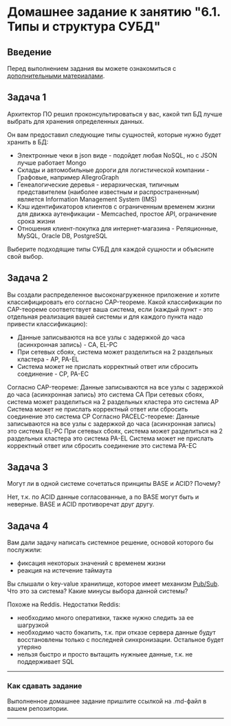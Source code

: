 # Домашнее задание к занятию "6.1. Типы и структура СУБД"

## Введение

Перед выполнением задания вы можете ознакомиться с 
[дополнительными материалами](https://github.com/netology-code/virt-homeworks/tree/master/additional/README.md).

## Задача 1

Архитектор ПО решил проконсультироваться у вас, какой тип БД 
лучше выбрать для хранения определенных данных.

Он вам предоставил следующие типы сущностей, которые нужно будет хранить в БД:

- Электронные чеки в json виде - подойдет любая NoSQL, но с JSON лучше работает Mongo
- Склады и автомобильные дороги для логистической компании - Графовые, например AllegroGraph
- Генеалогические деревья - иерархическая, типичным представителем (наиболее известным и распространенным) является Information Management System (IMS)
- Кэш идентификаторов клиентов с ограниченным временем жизни для движка аутенфикации - Memcached, простое API, ограничение срока жизни
- Отношения клиент-покупка для интернет-магазина - Реляционные, MySQL, Oracle DB, PostgreSQL

Выберите подходящие типы СУБД для каждой сущности и объясните свой выбор.

## Задача 2

Вы создали распределенное высоконагруженное приложение и хотите классифицировать его согласно 
CAP-теореме. Какой классификации по CAP-теореме соответствует ваша система, если 
(каждый пункт - это отдельная реализация вашей системы и для каждого пункта надо привести классификацию):

- Данные записываются на все узлы с задержкой до часа (асинхронная запись) - CA, EL-PC
- При сетевых сбоях, система может разделиться на 2 раздельных кластера - AP, PA-EL
- Система может не прислать корректный ответ или сбросить соединение - CP, PA-EC

Cогласно CAP-теореме:
Данные записываются на все узлы с задержкой до часа (асинхронная запись)
это система CA
При сетевых сбоях, система может разделиться на 2 раздельных кластера
это система AP
Система может не прислать корректный ответ или сбросить соединение
это система CP
Cогласно PACELC-теореме:
Данные записываются на все узлы с задержкой до часа (асинхронная запись)
это система EL-PC
При сетевых сбоях, система может разделиться на 2 раздельных кластера
это система PA-EL
Система может не прислать корректный ответ или сбросить соединение
это система PA-EC


## Задача 3

Могут ли в одной системе сочетаться принципы BASE и ACID? Почему?

Нет, т.к. по ACID данные согласованные, а по BASE могут быть и неверные. BASE и ACID противоречат друг другу.

## Задача 4

Вам дали задачу написать системное решение, основой которого бы послужили:

- фиксация некоторых значений с временем жизни
- реакция на истечение таймаута

Вы слышали о key-value хранилище, которое имеет механизм [Pub/Sub](https://habr.com/ru/post/278237/). 
Что это за система? Какие минусы выбора данной системы?

Похоже на Reddis.
Недостатки Reddis:
- необходимо много оперативки, также нужно следить за ее шагрузкой
- необходимо часто бэкапить, т.к. при отказе сервера данные будут восстановлены только с последней синхронизации. Остальное будет утеряно
- нельзя быстро и просто вытащить нужныее данные, т.к. не поддерживает SQL

---

### Как cдавать задание

Выполненное домашнее задание пришлите ссылкой на .md-файл в вашем репозитории.

---

